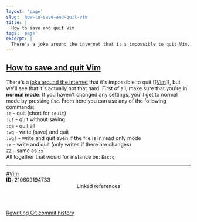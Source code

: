 ```yaml
---
layout: 'page'
slug: 'how-to-save-and-quit-vim'
title: |
  How to save and quit Vim
tags: 'page'
excerpt: |
  There's a joke around the internet that it's impossible to quit Vim, but we'll see that it's actually not that hard. First of all, make sure that you're in normal mode. If you haven't changed any settings, you'll get to normal mode by pressing Esc. From here you can use any of the following commands:
---
```


<h2 class="text-3xl font-semibold mb-4"><a class="rounded-sm focus:outline-none focus:ring-2 focus:ring-offset-2 dark:focus:ring-offset-gray-900 dark:focus:ring-pink-400 focus:ring-pink-700" href="/pages/how-to-save-and-quit-vim">How to save and quit Vim</a></h2>

<div class="space-y-3">
<div class="element-block ml-0"><div class="flex-1">There's a <a class="text-indigo-600 dark:text-indigo-400 rounded-sm focus:outline-none focus:ring-2 focus:ring-offset-2 dark:focus:ring-offset-gray-900 dark:focus:ring-pink-400 focus:ring-pink-700" href="https://twitter.com/iamdevloper/status/435555976687923200" target="_blank" rel="noopener noreferrer">joke around the internet</a> that it's impossible to quit <a class="text-teal-700 dark:text-teal-400 rounded-sm group focus:outline-none focus:ring-2 focus:ring-offset-2 dark:focus:ring-offset-gray-900 dark:focus:ring-pink-400 focus:ring-pink-700" href="/pages/vim"><span class="text-gray-300 dark:text-gray-500 group-hover:text-teal-900">[[</span>Vim<span class="text-gray-300 dark:text-gray-500 group-hover:text-teal-900">]]</span></a>, but we'll see that it's actually not that hard. First of all, make sure that you're in <strong class="text-rose-600 dark:text-rose-400">normal mode</strong>. If you haven't changed any settings, you'll get to normal mode by pressing <code>Esc</code>. From here you can use any of the following commands:</div></div>

<div class="element-block ml-4"><div class="flex-1"><code>:q</code> - quit (short for <code>:quit</code>)</div></div>

<div class="element-block ml-4"><div class="flex-1"><code>:q!</code> - quit without saving</div></div>

<div class="element-block ml-4"><div class="flex-1"><code>:qa</code> - quit all</div></div>

<div class="element-block ml-4"><div class="flex-1"><code>:wq</code> - write (save) and quit</div></div>

<div class="element-block ml-4"><div class="flex-1"><code>:wq!</code> - write and quit even if the file is in read only mode</div></div>

<div class="element-block ml-4"><div class="flex-1"><code>:x</code> - write and quit (only writes if there are changes)</div></div>

<div class="element-block ml-4"><div class="flex-1"><code>ZZ</code> - same as <code>:x</code></div></div>



<div class="element-block ml-0"><div class="flex-1">All together that would for instance be: <code>Esc:q</code></div></div>

<hr class="border-gray-700 !my-5" />

<div class="element-block ml-0"><div class="flex-1"><a class="dark:text-gray-400 text-gray-500" href="/pages/vim">#Vim</a></div></div>

<div class="element-block ml-0"><div class="flex-1"><strong class="text-rose-600 dark:text-rose-400">ID:</strong> 210609194733</div></div>
</div>


<section class="mt-8 space-y-2">
<header class="text-gray-500 dark:text-gray-400">Linked references</header>
<a class="block bg-gray-100 dark:bg-gray-800 p-4 rounded text-teal-700 dark:text-teal-400 focus:outline-none focus:ring-2 focus:ring-offset-2 dark:focus:ring-offset-gray-900 focus:ring-teal-700 dark:focus:ring-teal-400 hover:ring-2 hover:ring-offset-2 dark:hover:ring-offset-gray-900 dark:hover:ring-teal-400 hover:ring-teal-700" href="/pages/rewriting-git-commit-history">Rewriting Git commit history</a>
  </section>
